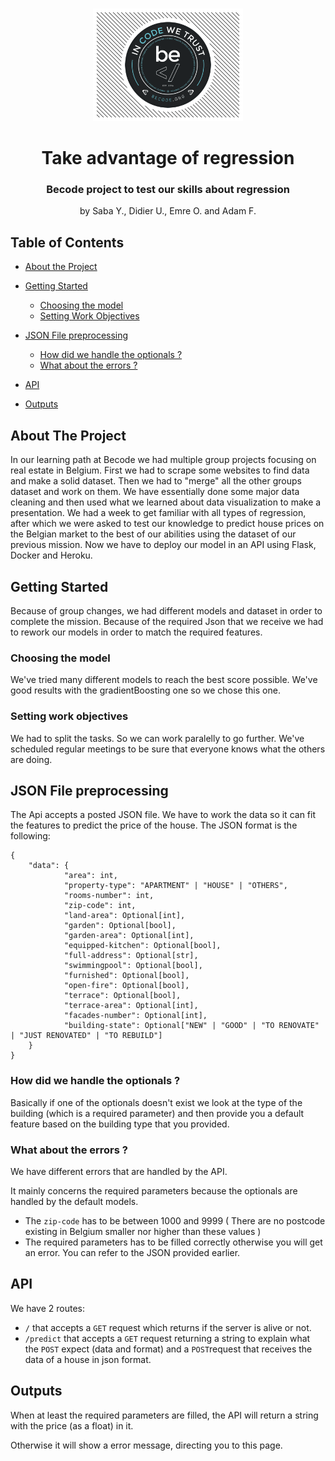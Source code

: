 <!-- PROJECT LOGO -->
<br />
<p align="center">
  <a href="https://github.com/adamflasse/Api_deployment">
    <img src="assets/BecodeLogo.png" alt="Logo" width="240" height="180">
  </a>

  <h1 align="center">Take advantage of regression</h1>
  <h3 align="center">Becode project to test our skills about regression</h3>

  <p align="center">
    by Saba Y., Didier U., Emre O. and Adam F.
    <br />
    
  </p>
</p>



<!-- TABLE OF CONTENTS -->
## Table of Contents

* [About the Project](#about-the-project)
  
* [Getting Started](#getting-started)
  * [Choosing the model](#choosing-the-model)
  * [Setting Work Objectives](#setting-work-objectives)
* [JSON File preprocessing](#JSON-File-preprocessing)
  * [How did we handle the optionals ?](#How-did-we-handle-the-optionals-?)
  * [What about the errors ?](#What-about-the-errors-?)
* [API](#API)
* [Outputs](#outputs)




<!-- ABOUT THE PROJECT -->
## About The Project



In our learning path at Becode we had multiple group projects focusing on real estate in Belgium. First we had to scrape some websites to find data and make a solid dataset. Then we had to "merge" all the other groups dataset and work on them. We have essentially done some major data cleaning and then used what we learned about data visualization to make a presentation. We had a week to get familiar with all types of regression, after which we were asked to test our knowledge to predict house prices on the Belgian market to the best of our abilities using the dataset of our previous mission. Now we have to deploy our model in an API using Flask, Docker and Heroku. 



<!-- GETTING STARTED -->
## Getting Started

Because of group changes, we had different models and dataset in order to complete the mission. Because of the required Json that we receive we had to rework our models in order to match the required features.

### Choosing the model

We've tried many different models to reach the best score possible. We've good results with the gradientBoosting one so we chose this one. 


### Setting work objectives

We had to split the tasks. So we can work paralelly to go further. We've scheduled regular meetings to be sure that everyone knows what the others are doing. 




<!-- USAGE EXAMPLES -->
## JSON File preprocessing

The Api accepts a posted JSON file. We have to work the data so it can fit the features to predict the price of the house. 
The JSON format is the following:

```
{
    "data": {
            "area": int,
            "property-type": "APARTMENT" | "HOUSE" | "OTHERS",
            "rooms-number": int,
            "zip-code": int,
            "land-area": Optional[int],
            "garden": Optional[bool],
            "garden-area": Optional[int],
            "equipped-kitchen": Optional[bool],
            "full-address": Optional[str],
            "swimmingpool": Optional[bool],
            "furnished": Optional[bool],
            "open-fire": Optional[bool],
            "terrace": Optional[bool],
            "terrace-area": Optional[int],
            "facades-number": Optional[int],
            "building-state": Optional["NEW" | "GOOD" | "TO RENOVATE" | "JUST RENOVATED" | "TO REBUILD"]
    }
}
```



<!-- ROADMAP -->
### How did we handle the optionals ? 

Basically if one of the optionals doesn't exist we look at the type of the building (which is a required parameter) and then provide you a default feature based on the building type that you provided. 


<!-- CONTRIBUTING -->
### What about the errors ? 

We have different errors that are handled by the API.

It mainly concerns the required parameters because the optionals are handled by the default models.

* The `zip-code` has to be between 1000 and 9999 ( There are no postcode existing in Belgium smaller nor higher than these values ) 
* The required parameters has to be filled correctly otherwise you will get an error. You can refer to the JSON provided earlier. 



<!-- LICENSE -->
## API

We have 2 routes:

* `/` that accepts a `GET` request which returns if the server is alive or not.
* `/predict` that accepts a `GET` request returning a string to explain what the `POST` expect (data and format) and a `POST`request that receives the data of a house in json format.


## Outputs

When at least the required parameters are filled, the API will return a string with the price (as a float) in it.

Otherwise it will show a error message, directing you to this page. 















